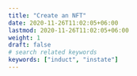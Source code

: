```yaml
---
title: "Create an NFT"
date: 2020-11-26T11:02:05+06:00
lastmod: 2020-11-26T11:02:05+06:00
weight: 1
draft: false
# search related keywords
keywords: ["induct", "instate"]
---
```

